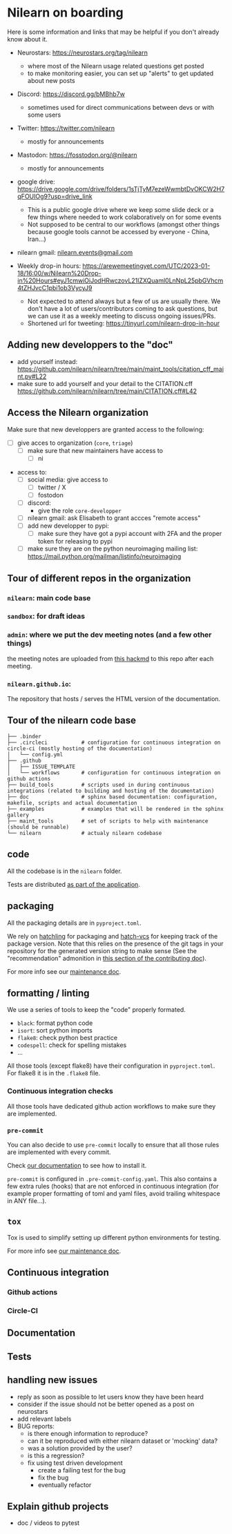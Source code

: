 # Nilearn on boarding

Here is some information and links that may be helpful if you don't already know
about it.

- Neurostars: https://neurostars.org/tag/nilearn

  - where most of the Nilearn usage related questions get posted
  - to make monitoring easier, you can set up "alerts" to get updated about new
    posts

- Discord: https://discord.gg/bMBhb7w

  - sometimes used for direct communications between devs or with some users

- Twitter: https://twitter.com/nilearn

  - mostly for announcements

- Mastodon: https://fosstodon.org/@nilearn

  - mostly for announcements

- google drive:
  https://drive.google.com/drive/folders/1sTjTyM7ezeWwmbtDvOKCW2H7qFOUIOg9?usp=drive_link

  - This is a public google drive where we keep some slide deck or a few things
    where needed to work colaboratively on for some events
  - Not supposed to be central to our workflows (amongst other things because
    google tools cannot be accessed by everyone - China, Iran...)

- nilearn gmail: nilearn.events@gmail.com

- Weekly drop-in hours:
  https://arewemeetingyet.com/UTC/2023-01-18/16:00/w/Nilearn%20Drop-in%20Hours#eyJ1cmwiOiJodHRwczovL21lZXQuaml0LnNpL25pbGVhcm4tZHJvcC1pbi1ob3VycyJ9
  - Not expected to attend always but a few of us are usually there. We don't
    have a lot of users/contributors coming to ask questions, but we can use it
    as a weekly meeting to discuss ongoing issues/PRs.
  - Shortened url for tweeting: https://tinyurl.com/nilearn-drop-in-hour

## Adding new developpers to the "doc"

- add yourself instead:
  https://github.com/nilearn/nilearn/tree/main/maint_tools/citation_cff_maint.py#L22
- make sure to add yourself and your detail to the CITATION.cff
  https://github.com/nilearn/nilearn/tree/main/CITATION.cff#L42

## Access the Nilearn organization

Make sure that new developpers are granted access to the following:

- [ ] give acces to organization (`core`, `triage`)
  - [ ] make sure that new maintainers have access to
    - [ ] ni
- access to:
  - [ ] social media: give access to
    - [ ] twitter / X
    - [ ] fostodon
  - [ ] discord:
    - give the role `core-developper`
  - [ ] nilearn gmail: ask Elisabeth to grant accces "remote access"
  - [ ] add new developper to pypi:
    - [ ] make sure they have got a pypi account with 2FA and the proper token
          for releasing to pypi
  - [ ] make sure they are on the python neuroimaging mailing list:
        https://mail.python.org/mailman/listinfo/neuroimaging

## Tour of different repos in the organization

### `nilearn`: main code base

### `sandbox`: for draft ideas

### `admin`: where we put the dev meeting notes (and a few other things)

the meeting notes are uploaded from
[this hackmd](https://hackmd.io/hl-vZfHwTkayO5AiT9vvkQ) to this repo after each
meeting.

### `nilearn.github.io`:

The repository that hosts / serves the HTML version of the documentation.

## Tour of the nilearn code base

```
├── .binder
├── .circleci           # configuration for continuous integration on circle-ci (mostly hosting of the documentation)
│   └── config.yml
├── .github
│   ├── ISSUE_TEMPLATE
│   └── workflows       # configuration for continuous integration on github actions
├── build_tools         # scripts used in during continuous integrations (related to building and hosting of the documentation)
├── doc                 # sphinx based documentation: configuration, makefile, scripts and actual documentation
├── examples            # examples that will be rendered in the sphinx gallery
├── maint_tools         # set of scripts to help with maintenance (should be runnable)
└── nilearn             # actualy nilearn codebase
```

## code

All the codebase is in the `nilearn` folder.

Tests are distributed
[as part of the application](https://docs.pytest.org/en/8.0.x/explanation/goodpractices.html#tests-as-part-of-application-code).

## packaging

All the packaging details are in `pyproject.toml`.

We rely on [hatchling](https://hatch.pypa.io/latest/) for packaging and
[hatch-vcs](https://pypi.org/project/hatch-vcs/) for keeping track of the
package version. Note that this relies on the presence of the git tags in your
repository for the generated version string to make sense (See the
"recommendation" admonition in
[this section of the contributing doc](https://nilearn.github.io/stable/development.html#installing)).

For more info see our
[maintenance doc](https://nilearn.github.io/stable/maintenance.html#how-to-make-a-release).

## formatting / linting

We use a series of tools to keep the "code" properly formated.

- `black`: format python code
- `isort`: sort python imports
- `flake8`: check python best practice
- `codespell`: check for spelling mistakes
- ...

All those tools (except flake8) have their configuration in `pyproject.toml`.
For flake8 it is in the `.flake8` file.

### Continuous integration checks

All those tools have dedicated github action workflows to make sure they are
implemented.

### `pre-commit`

You can also decide to use `pre-commit` locally to ensure that all those rules
are implemented with every commit.

Check
[our documentation](https://nilearn.github.io/stable/development.html#pre-commit)
to see how to install it.

`pre-commit` is configured in `.pre-commit-config.yaml`. This also contains a
few extra rules (hooks) that are not enforced in continuous integration (for
example proper formatting of toml and yaml files, avoid trailing whitespace in
ANY file...).

## `tox`

Tox is used to simplify setting up different python environments for testing.

For more info see
[our maintenance doc](https://nilearn.github.io/stable/maintenance.html#using-tox).

## Continuous integration

### Github actions

### Circle-CI

## Documentation

## Tests

## handling new issues

- reply as soon as possible to let users know they have been heard
- consider if the issue should not be better opened as a post on neurostars
- add relevant labels
- BUG reports:
  - is there enough information to reproduce?
  - can it be reproduced with either nilearn dataset or 'mocking' data?
  - was a solution provided by the user?
  - is this a regression?
  - fix using test driven development
    - create a failing test for the bug
    - fix the bug
    - eventually refactor

## Explain github projects

- doc / videos to pytest
